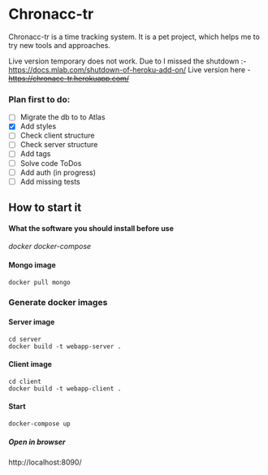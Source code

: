 # Chronacc-tr

Chronacc-tr is a time tracking system. It is a pet project, which helps me to try new tools and approaches.

Live version temporary does not work.
Due to I missed the shutdown  :-\
https://docs.mlab.com/shutdown-of-heroku-add-on/
Live version here - ~~https://chronacc-tr.herokuapp.com/~~

### Plan first to do:

- [ ] Migrate the db to to Atlas
- [x] Add styles
- [ ] Check client structure
- [ ] Check server structure
- [ ] Add tags
- [ ] Solve code ToDos
- [ ] Add auth (in progress)
- [ ] Add missing tests

## How to start it

#### What the software you should install before use

_docker docker-compose_


#### Mongo image
```
docker pull mongo
```

### Generate docker images

#### Server image
```
cd server
docker build -t webapp-server .
```

#### Client image
```
cd client
docker build -t webapp-client .
```

#### Start
```
docker-compose up
```

##### Open in browser
http://localhost:8090/

